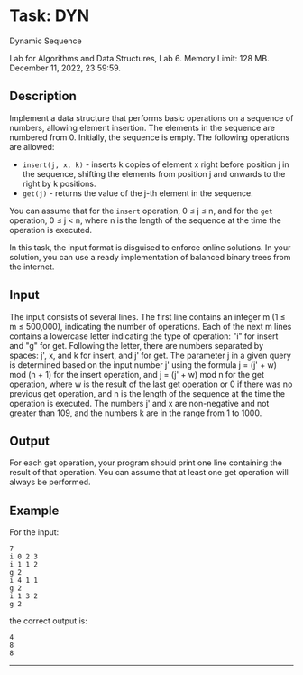 # Task: DYN
Dynamic Sequence

Lab for Algorithms and Data Structures, Lab 6. Memory Limit: 128 MB. December 11, 2022, 23:59:59.

## Description

Implement a data structure that performs basic operations on a sequence of numbers, allowing element insertion. The elements in the sequence are numbered from 0. Initially, the sequence is empty. The following operations are allowed:

- `insert(j, x, k)` - inserts k copies of element x right before position j in the sequence, shifting the elements from position j and onwards to the right by k positions.
- `get(j)` - returns the value of the j-th element in the sequence.

You can assume that for the `insert` operation, 0 ≤ j ≤ n, and for the `get` operation, 0 ≤ j < n, where n is the length of the sequence at the time the operation is executed.

In this task, the input format is disguised to enforce online solutions. In your solution, you can use a ready implementation of balanced binary trees from the internet.

## Input

The input consists of several lines. The first line contains an integer m (1 ≤ m ≤ 500,000), indicating the number of operations. Each of the next m lines contains a lowercase letter indicating the type of operation: "i" for insert and "g" for get. Following the letter, there are numbers separated by spaces: j', x, and k for insert, and j' for get. The parameter j in a given query is determined based on the input number j' using the formula j = (j' + w) mod (n + 1) for the insert operation, and j = (j' + w) mod n for the get operation, where w is the result of the last get operation or 0 if there was no previous get operation, and n is the length of the sequence at the time the operation is executed. The numbers j' and x are non-negative and not greater than 109, and the numbers k are in the range from 1 to 1000.

## Output

For each get operation, your program should print one line containing the result of that operation. You can assume that at least one get operation will always be performed.

## Example

For the input:

```
7
i 0 2 3
i 1 1 2
g 2
i 4 1 1
g 2
i 1 3 2
g 2
```

the correct output is:

```
4
8
8
```

---
